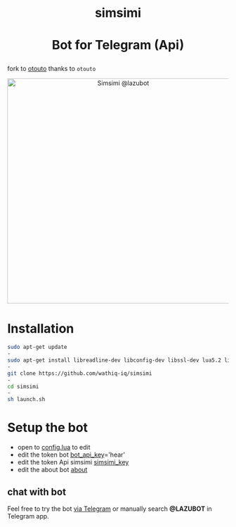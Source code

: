 # <p align="center">simsimi
# <p align="center">Bot for Telegram (Api)
fork to [otouto](https://github.com/topkecleon/otouto/tree/3.6) thanks to `otouto`

<p align="center"><img src="http://www6.0zz0.com/2016/07/21/02/919345197.png" width="512" alt="Simsimi @lazubot" title="Simsimi Bot">

# Installation
```sh
sudo apt-get update
-
sudo apt-get install libreadline-dev libconfig-dev libssl-dev lua5.2 liblua5.2-dev lua-socket lua-sec lua-expat libevent-dev make unzip git redis-server autoconf g++ libjansson-dev libpython-dev expat libexpat1-dev
-
git clone https://github.com/wathiq-iq/simsimi
-
cd simsimi
-
sh launch.sh
```
# Setup the bot
* open to [config.lua](https://github.com/wathiq-iq/simsimi/blob/master/config.lua) to edit
* edit the token bot [bot_api_key](https://github.com/wathiq-iq/simsimi/blob/master/config.lua#L4)='hear'
* edit the token Api simsimi [simsimi_key](https://github.com/wathiq-iq/simsimi/blob/master/config.lua#L11)
* edit the about bot [about](https://github.com/wathiq-iq/simsimi/blob/master/config.lua#L7)

## chat with bot
Feel free to try the bot [via Telegram](http://telegram.me/LAZUBOT) or manually search **@LAZUBOT** in Telegram app.




